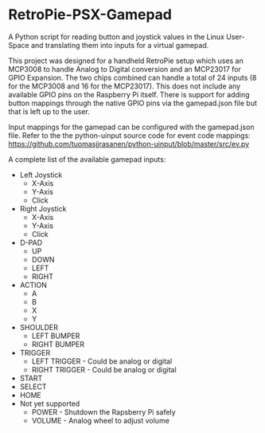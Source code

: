 # RetroPie-PSX-Gamepad
A Python script for reading button and joystick values in the Linux User-Space and translating them into inputs for a virtual gamepad.

This project was designed for a handheld RetroPie setup which uses an MCP3008 to handle Analog to Digital conversion and an MCP23017 for GPIO Expansion. The two chips combined can handle a total of 24 inputs (8 for the MCP3008 and 16 for the MCP23017). This does not include any available GPIO pins on the Raspberry Pi itself. There is support for adding button mappings through the native GPIO pins via the gamepad.json file but that is left up to the user.

Input mappings for the gamepad can be configured with the gamepad.json file.
Refer to the the python-uinput source code for event code mappings:
https://github.com/tuomasjjrasanen/python-uinput/blob/master/src/ev.py

A complete list of the available gamepad inputs:
* Left Joystick
  * X-Axis
  * Y-Axis
  * Click
* Right Joystick
  * X-Axis
  * Y-Axis
  * Click
* D-PAD
  * UP
  * DOWN
  * LEFT
  * RIGHT
* ACTION
  * A
  * B
  * X
  * Y
* SHOULDER
  * LEFT BUMPER
  * RIGHT BUMPER
* TRIGGER
  * LEFT TRIGGER - Could be analog or digital
  * RIGHT TRIGGER - Could be analog or digital
* START
* SELECT
* HOME
* Not yet supported
  * POWER - Shutdown the Rapsberry Pi safely
  * VOLUME - Analog wheel to adjust volume
